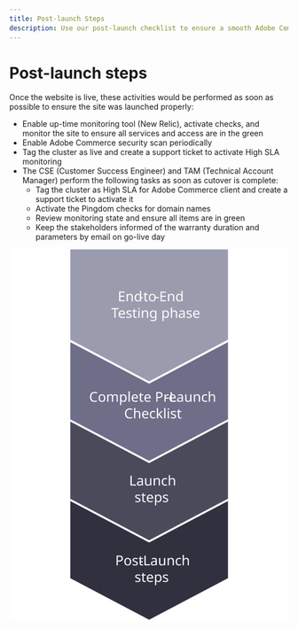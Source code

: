 ```yaml
---
title: Post-launch Steps
description: Use our post-launch checklist to ensure a smooth Adobe Commerce site implementation.
---
```


# Post-launch steps

Once the website is live, these activities would be performed as soon as possible to ensure the site was launched properly:

- Enable up-time monitoring tool (New Relic), activate checks, and monitor the site to ensure all services and access are in the green 
- Enable Adobe Commerce security scan periodically 
- Tag the cluster as live and create a support ticket to activate High SLA monitoring
- The CSE (Customer Success Engineer) and TAM (Technical Account Manager) perform the following tasks as soon as cutover is complete: 
  - Tag the cluster as High SLA for Adobe Commerce client and create a support ticket to activate it
  - Activate the Pingdom checks for domain names
  - Review monitoring state and ensure all items are in green
  - Keep the stakeholders informed of the warranty duration and parameters by email on go-live day

![Diagram showing phase 4 of the launch process](../../assets/playbooks/launch-steps-4.svg)
